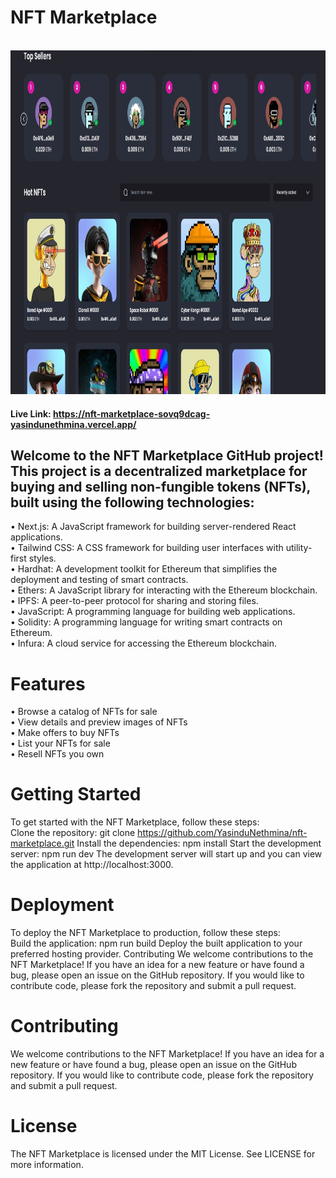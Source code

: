 # NFT Marketplace
<br />
<div align="center"><img src="./resources/Home.png" width="950" height="550"></div>

#### Live Link: https://nft-marketplace-sovq9dcag-yasindunethmina.vercel.app/

## Welcome to the NFT Marketplace GitHub project! This project is a decentralized marketplace for buying and selling non-fungible tokens (NFTs), built using the following technologies:

• Next.js: A JavaScript framework for building server-rendered React applications.
<br />
• Tailwind CSS: A CSS framework for building user interfaces with utility-first styles.
<br />
• Hardhat: A development toolkit for Ethereum that simplifies the deployment and testing of smart contracts.
<br />
• Ethers: A JavaScript library for interacting with the Ethereum blockchain.
<br />
• IPFS: A peer-to-peer protocol for sharing and storing files.
<br />
• JavaScript: A programming language for building web applications.
<br />
• Solidity: A programming language for writing smart contracts on Ethereum.
<br />
• Infura: A cloud service for accessing the Ethereum blockchain.

# Features

• Browse a catalog of NFTs for sale
</br>
• View details and preview images of NFTs
</br>
• Make offers to buy NFTs
</br>
• List your NFTs for sale
</br>
• Resell NFTs you own
</br>

# Getting Started

To get started with the NFT Marketplace, follow these steps:
</br>
Clone the repository: git clone https://github.com/YasinduNethmina/nft-marketplace.git
Install the dependencies: npm install
Start the development server: npm run dev
The development server will start up and you can view the application at http://localhost:3000.

# Deployment

To deploy the NFT Marketplace to production, follow these steps:
</br>
Build the application: npm run build
Deploy the built application to your preferred hosting provider.
Contributing
We welcome contributions to the NFT Marketplace! If you have an idea for a new feature or have found a bug, please open an issue on the GitHub repository. If you would like to contribute code, please fork the repository and submit a pull request.

# Contributing

We welcome contributions to the NFT Marketplace! If you have an idea for a new feature or have found a bug, please open an issue on the GitHub repository. If you would like to contribute code, please fork the repository and submit a pull request.

# License

The NFT Marketplace is licensed under the MIT License. See LICENSE for more information.
